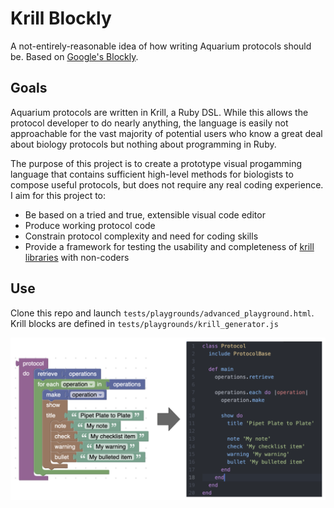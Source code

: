 # Krill Blockly

A not-entirely-reasonable idea of how writing Aquarium protocols should be. Based on [Google's Blockly](https://developers.google.com/blockly/). 

## Goals
Aquarium protocols are written in Krill, a Ruby DSL. While this allows the protocol developer to do nearly anything, the language is easily not approachable for the vast majority of potential users who know a great deal about biology protocols but nothing about programming in Ruby. 

The purpose of this project is to create a prototype visual progamming language that contains sufficient high-level methods for biologists to compose useful protocols, but does not require any real coding experience. I aim for this project to: 
- Be based on a tried and true, extensible visual code editor
- Produce working protocol code
- Constrain protocol complexity and need for coding skills
- Provide a framework for testing the usability and completeness of [krill libraries](https://github.com/aquariumbio/protocol-base) with non-coders

## Use
Clone this repo and launch `tests/playgrounds/advanced_playground.html`. Krill blocks are defined in `tests/playgrounds/krill_generator.js`

<img src="/tests/playgrounds/blockly_to_krill.png" alt="Blockly to Krill" width="750"/>
